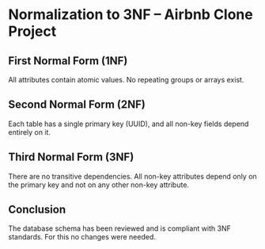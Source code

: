 # Normalization to 3NF – Airbnb Clone Project

## First Normal Form (1NF)
All attributes contain atomic values. No repeating groups or arrays exist. 

## Second Normal Form (2NF)
Each table has a single primary key (UUID), and all non-key fields depend entirely on it. 

## Third Normal Form (3NF)
There are no transitive dependencies. All non-key attributes depend only on the primary key and not on any other non-key attribute. 

## Conclusion
The database schema has been reviewed and is compliant with 3NF standards. For this no changes were needed.

